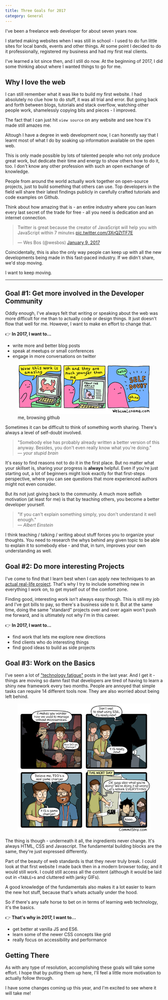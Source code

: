 ```yaml
---
title: Three Goals for 2017
category: General
---
```


<p class="lead">I've been a freelance web developer for about seven years now.</p>

I started making websites when I was still in school - I used to do fun little sites for local bands, events and other things. At some point I decided to do it professionally, registered my business and had my first real clients. 

I've learned a lot since then, and I still do now. At the beginning of 2017, I did some thinking about where I wanted things to go for me.

## Why I love the web

I can still remember what it was like to build my first website. I had absolutely no clue how to do stuff, it was all trial and error. But going back and forth between blogs, tutorials and stack overflow, watching other people work, shamelessly copying bits and pieces - I improved.

The fact that I can just hit `view source` on any website and see how it's made still amazes me.

Altough I have a degree in web development now, I can honestly say that I learnt most of what I do by soaking up information available on the open web. 

This is only made possible by lots of talented people who not only produce great work, but dedicate their time and energy to show others how to do it, too. I don't know any other profession with such an open exchange of knowledge.

People from around the world actually work together on open-source projects, just to build something that others can use. Top developers in the field will share their latest findings publicly in carefully crafted tutorials and code examples on Github.

Think about how amazing that is - an entire industry where you can learn every last secret of the trade for free - all you need is dedication and an internet connection.

<blockquote class="twitter-tweet" data-lang="en">
  <p lang="en" dir="ltr">Twitter is great because the creator of JavaScript will help you with JavaScript within 7 minutes <a href="https://t.co/3XrQZtTF7E">pic.twitter.com/3XrQZtTF7E</a>
  </p>
  &mdash; Wes Bos (@wesbos) 
  <a href="https://twitter.com/wesbos/status/818571126150406144">January 9, 2017</a>
</blockquote>

Coincidentally, this is also the only way people can keep up with all the new developments being made in this fast-paced industry. If we didn't share, we'd stop moving.

I want to keep moving. 

-------

## Goal #1: Get more involved in the Developer Community

Oddly enough, I've always felt that writing or speaking about the web was more difficult for me than to actually code or design things. It just doesn't flow that well for me. However, I want to make en effort to change that. 

👉 __In 2017, I want to...__

* write more and better blog posts
* speak at meetups or small conferences
* engage in more conversations on twitter

<figure class="extend">
  <a href="http://webcomicname.com/image/149086481309">
    <img src="webcomicname-selfdoubt.jpg" alt="A web comic about self doubt">
  </a>
  <figcaption>me, browsing github</figcaption>
</figure>

Sometimes it can be difficult to think of something worth sharing. There's always a level of self-doubt involved.

<blockquote>
"Somebody else has probably already written a better version of this anyway. Besides, you don't even really know what you're doing."
  <footer>
    &mdash; <cite>your stupid brain</cite>
  </footer>
</blockquote>

It's easy to find reasons not to do it in the first place. But no matter what your skillset is, sharing your progress is __always__ helpful. Even if you're just starting out, a lot of beginners might look exactly for that first-steps perspective, where you can see questions that more experienced authors might not even consider. 

But its not just giving back to the community. A much more selfish motivation (at least for me) is that by teaching others, you become a better developer yourself.

<blockquote>
  "If you can't explain something simply, you don't understand it well enough."
  <footer>
    &mdash; <cite>Albert Einstein</cite>
  </footer>
</blockquote>

I think teaching / talking / writing about stuff forces you to organize your thoughts. 
You need to research the whys behind any given topic to be able to explain it to somebody else - and that, in turn, improves your own understanding as well.

## Goal #2: Do more interesting Projects

I've come to find that I learn best when I can apply new techniques to an <a href="/blog/the-relaunch-post/">actual real-life project</a>. That's why I try to include something new in everything I work on, to get myself out of the comfort zone.

Finding good, interesting work isn't always easy though. This is still my job and I've got bills to pay, so there's a business side to it. But at the same time, doing the same "standard" projects over and over again won't push me forward, and is ultimately not why I'm in this career.

👉 __In 2017, I want to...__

* find work that lets me explore new directions
* find clients who do interesting things
* find good ideas to build as side projects 

## Goal #3: Work on the Basics

I've seen a lot of <a href="https://hackernoon.com/how-it-feels-to-learn-javascript-in-2016-d3a717dd577f">"technology fatigue"</a> posts in the last year. And I get it - things are moving so damn fast that developers are tired of having to learn a shiny new framework every two months. People are annoyed that simple tasks can require 14 different tools now. They are also worried about being left behind.

<figure>
  <a href="http://www.commitstrip.com/en/2016/04/26/the-just-got-back-from-a-conference-effect/">
    <img src="commitstrip-conference.jpg" alt="webcomic about a coder who just come back from a conference, hyped on new technology" />
  </a>
</figure>

The thing is though - underneath it all, the ingredients never change. It's always HTML, CSS and Javascript. The fundamental building blocks are the same, they're just expressed differently.

Part of the beauty of web standards is that they never truly break. I could look at that first website I made back then in a modern browser today, and it would still work. I could still access all the content (although it would be laid out in `<TABLE>`s and cluttered with janky GIFs).

A good knowledge of the fundamentals also makes it a lot easier to learn the new hot stuff, because that's whats actually under the hood.

So if there's any safe horse to bet on in terms of learning web technology, it's the basics.

👉 __That's why in 2017, I want to...__

* get better at vanilla JS and ES6.
* learn some of the newer CSS concepts like grid
* really focus on accessibility and performance

## Getting There

As with any type of resolution, accomplishing these goals will take some effort. I hope that by putting them up here, I'll feel a little more motivation to actually follow through.

I have some changes coming up this year, and I'm excited to see where it will take me!
